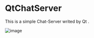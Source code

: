 # QtChatServer

This is a simple Chat-Server writed by Qt .

![image](https://github.com/Soler-he/QtChatServer/QtChatServer.png)

